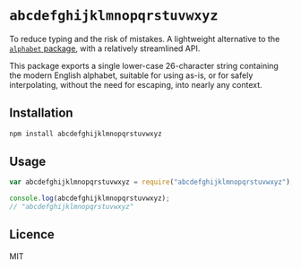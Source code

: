 # `abcdefghijklmnopqrstuvwxyz`

To reduce typing and the risk of mistakes. A lightweight alternative to the [`alphabet` package](https://www.npmjs.com/package/alphabet), with a relatively streamlined API.

This package exports a single lower-case 26-character string containing the modern English alphabet, suitable for using as-is, or for safely interpolating, without the need for escaping, into nearly any context.

## Installation

```bash
npm install abcdefghijklmnopqrstuvwxyz
```

## Usage

```js
var abcdefghijklmnopqrstuvwxyz = require("abcdefghijklmnopqrstuvwxyz");

console.log(abcdefghijklmnopqrstuvwxyz);
// "abcdefghijklmnopqrstuvwxyz"
```

## Licence

MIT
